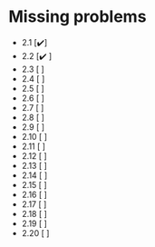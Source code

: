 # Missing problems

- 2.1 [✔️]
- 2.2 [✔️ ]
- 2.3 [ ]
- 2.4 [ ]
- 2.5 [ ]
- 2.6 [ ]
- 2.7 [ ]
- 2.8 [ ]
- 2.9 [ ]
- 2.10 [ ]
- 2.11 [ ]
- 2.12 [ ]
- 2.13 [ ]
- 2.14 [ ]
- 2.15 [ ]
- 2.16 [ ]
- 2.17 [ ]
- 2.18 [ ]
- 2.19 [ ]
- 2.20 [ ]
